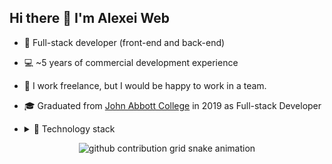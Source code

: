 ## Hi there 👋 I'm Alexei Web


* 🧐 Full-stack developer (front-end and back-end)
* 💻 ~5 years of commercial development experience
* 💼 I work freelance, but I would be happy to work in a team. 
* 🎓 Graduated from <a href="https://johnabbott.qc.ca/" target="_blank">John Abbott College</a> in 2019 as Full-stack Developer
* <details>
  <summary>🔧 Technology stack</summary>

  - HTML (HTML5), JSX
  - CSS (CSS3), Sass (SCSS), PostCSS, Bootstrap, Tailwind, Animations
  - JavaScript (ES6+, OOP), jQuery, TypeScript
  - Vue, React
  - Vitest
  - Webpack, Vite, Gulp
  - WordPress, Winter CMS, Craft CMS
  - REST API, WebSockets
  - BEM, UI/UX
  - Git (GitHub, BitBucket, GitLab)
  - Figma, Adobe Photoshop
  - PHP, Blade, Twig
  - Agile, SCRUM
  </details>

<div align="center">
  <picture>
    <source media="(prefers-color-scheme: dark)" srcset="https://raw.githubusercontent.com/Drowh/Drowh/output/github-contribution-grid-snake-dark.svg">
    <source media="(prefers-color-scheme: light)" srcset="https://raw.githubusercontent.com/Drowh/Drowh/output/github-contribution-grid-snake.svg">
    <img alt="github contribution grid snake animation" src="https://raw.githubusercontent.com/Drowh/Drowh/output/github-contribution-grid-snake.svg">
  </picture>
</div
